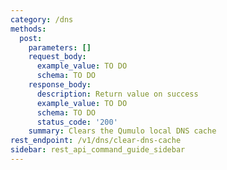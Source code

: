 ```yaml
---
category: /dns
methods:
  post:
    parameters: []
    request_body:
      example_value: TO DO
      schema: TO DO
    response_body:
      description: Return value on success
      example_value: TO DO
      schema: TO DO
      status_code: '200'
    summary: Clears the Qumulo local DNS cache
rest_endpoint: /v1/dns/clear-dns-cache
sidebar: rest_api_command_guide_sidebar
---
```

